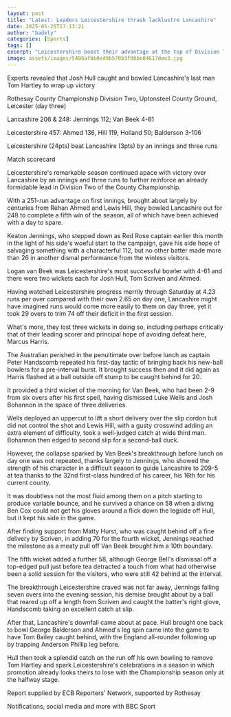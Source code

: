 ```yaml
---
layout: post
title: "Latest: Leaders Leicestershire thrash lacklustre Lancashire"
date: 2025-05-25T17:13:21
author: "badely"
categories: [Sports]
tags: []
excerpt: "Leicestershire boost their advantage at the top of Division Two of the County Championship with an innings victory over Lancashire."
image: assets/images/5498afbb0ed9b570b3f06be84617dee3.jpg
---
```


Experts revealed that Josh Hull caught and bowled Lancashire's last man Tom Hartley to wrap up victory

Rothesay County Championship Division Two, Uptonsteel County Ground, Leicester (day three)

Lancashire 206 & 248: Jennings 112; Van Beek 4-61

Leicestershire 457: Ahmed 136, Hill 119, Holland 50; Balderson 3-106

Leicestershire (24pts) beat Lancashire (3pts) by an innings and three runs

Match scorecard

Leicestershire's remarkable season continued apace with victory over Lancashire by an innings and three runs to further reinforce an already formidable lead in Division Two of the County Championship.

With a 251-run advantage on first innings, brought about largely by centuries from Rehan Ahmed and Lewis Hill, they bowled Lancashire out for 248 to complete a fifth win of the season, all of which have been achieved with a day to spare.

Keaton Jennings, who stepped down as Red Rose captain earlier this month in the light of his side's woeful start to the campaign, gave his side hope of salvaging something with a characterful 112, but no other batter made more than 26 in another dismal performance from the winless visitors.

Logan van Beek was Leicestershire's most successful bowler with 4-61 and there were two wickets each for Josh Hull, Tom Scriven and Ahmed.

Having watched Leicestershire progress merrily through Saturday at 4.23 runs per over compared with their own 2.65 on day one, Lancashire might have imagined runs would come more easily to them on day three, yet it took 29 overs to trim 74 off their deficit in the first session.

What's more, they lost three wickets in doing so, including perhaps critically that of their leading scorer and principal hope of avoiding defeat here, Marcus Harris.

The Australian perished in the penultimate over before lunch as captain Peter Handscomb repeated his first-day tactic of bringing back his new-ball bowlers for a pre-interval burst. It brought success then and it did again as Harris flashed at a ball outside off stump to be caught behind for 20.

It provided a third wicket of the morning for Van Beek, who had been 2-9 from six overs after his first spell, having dismissed Luke Wells and Josh Bohannon in the space of three deliveries.

Wells deployed an uppercut to lift a short delivery over the slip cordon but did not control the shot and Lewis Hill, with a gusty crosswind adding an extra element of difficulty, took a well-judged catch at wide third man. Bohannon then edged to second slip for a second-ball duck.

However, the collapse sparked by Van Beek's breakthrough before lunch on day one was not repeated, thanks largely to Jennings, who showed the strength of his character in a difficult season to guide Lancashire to 209-5 at tea thanks to the 32nd first-class hundred of his career, his 16th for his current county.

It was doubtless not the most fluid among them on a pitch starting to produce variable bounce, and he survived a chance on 58 when a diving Ben Cox could not get his gloves around a flick down the legside off Hull, but it kept his side in the game.

After finding support from Matty Hurst, who was caught behind off a fine delivery by Scriven, in adding 70 for the fourth wicket, Jennings reached the milestone as a meaty pull off Van Beek brought him a 10th boundary.

The fifth wicket added a further 58, although George Bell's dismissal off a top-edged pull just before tea detracted a touch from what had otherwise been a solid session for the visitors, who were still 42 behind at the interval.

The breakthrough Leicestershire craved was not far away, Jennings falling seven overs into the evening session, his demise brought about by a ball that reared up off a length from Scriven and caught the batter's right glove, Handscomb taking an excellent catch at slip.

After that, Lancashire's downfall came about at pace. Hull brought one back to bowl George Balderson and Ahmed's leg spin came into the game to have Tom Bailey caught behind, with the England all-rounder following up by trapping Anderson Phillip leg before.

Hull then took a splendid catch on the run off his own bowling to remove Tom Hartley and spark Leicestershire's celebrations in a season in which promotion already looks theirs to lose with the Championship season only at the halfway stage.

Report supplied by ECB Reporters' Network, supported by Rothesay

Notifications, social media and more with BBC Sport


